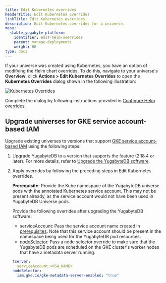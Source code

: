 ```yaml
---
title: Edit Kubernetes overrides
headerTitle: Edit Kubernetes overrides
linkTitle: Edit Kubernetes overrides
description: Edit Kubernetes overrides for a universe.
menu:
  stable_yugabyte-platform:
    identifier: edit-helm-overrides
    parent: manage-deployments
    weight: 60
type: docs
---
```


If your universe was created using Kubernetes, you have an option of modifying the Helm chart overrides. To do this, navigate to your universe's **Overview**, click **Actions > Edit Kubernetes Overrides** to open the **Kubernetes Overrides** dialog shown in the following illustration:

![Kubernetes Overrides](/images/yb-platform/kubernetes-config66.png)

Complete the dialog by following instructions provided in [Configure Helm overrides](../../create-deployments/create-universe-multi-zone-kubernetes#configure-helm-overrides).

## Upgrade universes for GKE service account-based IAM

Upgrade existing universes to versions that support [GKE service account-based IAM](../../back-up-restore-universes/configure-backup-storage/#gke-service-account-based-iam-gcp-iam) using the following steps:

1. Upgrade YugabyteDB to a version that supports the feature (2.18.4 or later). For more details, refer to [Upgrade the YugabyteDB software](../../manage-deployments/upgrade-software/).

1. Apply overrides by following the preceding steps in Edit Kubernetes overrides.

   **Prerequisite:** Provide the Kube namespace of the YugabyteDB universe pods with the annotated Kubernetes service account. This may not be present already, as the service account would not have been used in YugabyteDB Universe pods.

   Provide the following overrides after upgrading the YugabyteDB software:

   - serviceAccount: Pass the service account name created in [prerequisites](../../back-up-restore-universes/configure-backup-storage/#prerequisites). Note that this service account should be present in the namespace being used for the YugabyteDB pod resources.
   - [nodeSelector](../../install-yugabyte-platform/install-software/kubernetes/#nodeselector): Pass a node selector override to make sure that the YugabyteDB pods are scheduled on the GKE cluster's worker nodes that have a metadata server running.

    ```yaml
    tserver:
      serviceAccount:<KSA_NAME>
    nodeSelector:
      iam.gke.io/gke-metadata-server-enabled: "true"
    ```
